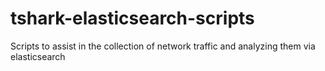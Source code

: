 # tshark-elasticsearch-scripts
Scripts to assist in the collection of network traffic and analyzing them via elasticsearch
